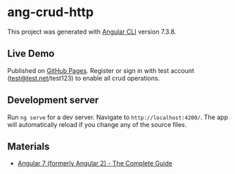 # ang-crud-http

This project was generated with [Angular CLI](https://github.com/angular/angular-cli) version 7.3.8.

## Live Demo

Published on [GitHub Pages](https://j-o-e-d-o-e.github.io/angular-shop/). Register or sign in with test account (test@test.net/test123) to enable all crud operations.

## Development server

Run `ng serve` for a dev server. Navigate to `http://localhost:4200/`. The app will automatically reload if you change any of the source files.

## Materials

- [Angular 7 (formerly Angular 2) - The Complete Guide](https://www.udemy.com/the-complete-guide-to-angular-2/)
